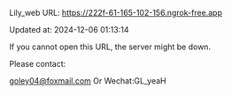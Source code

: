 Lily_web URL: https://222f-61-165-102-156.ngrok-free.app

Updated at: 2024-12-06 01:13:14

If you cannot open this URL, the server might be down.

Please contact: 

goley04@foxmail.com Or Wechat:GL_yeaH